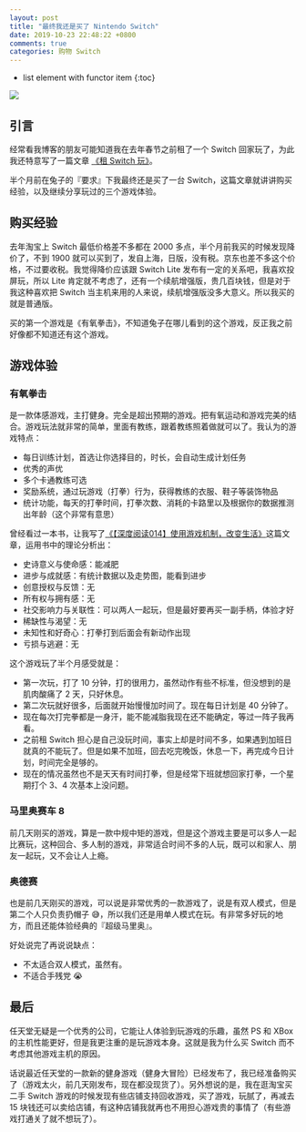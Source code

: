 ```yaml
---
layout: post
title: "最终我还是买了 Nintendo Switch"
date: 2019-10-23 22:48:22 +0800
comments: true
categories: 购物 Switch
---
```

* list element with functor item
{:toc}

![](https://blog-1251237404.cos.ap-guangzhou.myqcloud.com/20191023170804.png)

## 引言

经常看我博客的朋友可能知道我在去年春节之前租了一个 Switch 回家玩了，为此我还特意写了一篇文章 [《租 Switch 玩》](https://blog.forecho.com/rent-a-switch-to-play.html)。

半个月前在兔子的『要求』下我最终还是买了一台 Switch，这篇文章就讲讲购买经验，以及继续分享玩过的三个游戏体验。

<!--more-->

## 购买经验

去年淘宝上 Switch 最低价格差不多都在 2000 多点，半个月前我买的时候发现降价了，不到 1900 就可以买到了，发自上海，日版，没有税。京东也差不多这个价格，不过要收税。我觉得降价应该跟 Switch Lite 发布有一定的关系吧，我喜欢投屏玩，所以 Lite 肯定就不考虑了，还有一个续航增强版，贵几百块钱，但是对于我这种喜欢把 Switch 当主机来用的人来说，续航增强版没多大意义。所以我买的就是普通版。

买的第一个游戏是《有氧拳击》，不知道兔子在哪儿看到的这个游戏，反正我之前好像都不知道还有这个游戏。

## 游戏体验

### 有氧拳击

是一款体感游戏，主打健身。完全是超出预期的游戏。把有氧运动和游戏完美的结合。游戏玩法就非常的简单，里面有教练，跟着教练照着做就可以了。我认为的游戏特点：

- 每日训练计划，首选让你选择目的，时长，会自动生成计划任务
- 优秀的声优
- 多个卡通教练可选
- 奖励系统，通过玩游戏（打拳）行为，获得教练的衣服、鞋子等装饰物品
- 统计功能，每天的打拳时间，打拳次数、消耗的卡路里以及根据你的数据推测出年龄（这个非常有意思）

曾经看过一本书，让我写了[《【深度阅读014】使用游戏机制，改变生活》](https://blog.forecho.com/readeep-014.html)这篇文章，运用书中的理论分析出：

- 史诗意义与使命感：能减肥
- 进步与成就感：有统计数据以及走势图，能看到进步
- 创意授权与反馈：无
- 所有权与拥有感：无
- 社交影响力与关联性：可以两人一起玩，但是最好要再买一副手柄，体验才好
- 稀缺性与渴望：无
- 未知性和好奇心：打拳打到后面会有新动作出现
- 亏损与逃避：无

这个游戏玩了半个月感受就是：

- 第一次玩，打了 10 分钟，打的很用力，虽然动作有些不标准，但没想到的是肌肉酸痛了 2 天，只好休息。
- 第二次玩就好很多，后面就开始慢慢加时间了。现在每日计划是 40 分钟了。
- 现在每次打完拳都是一身汗，能不能减脂我现在还不能确定，等过一阵子我再看。
- 之前租 Switch 担心是自己没玩时间，事实上却是时间不多，如果遇到加班日就真的不能玩了。但是如果不加班，回去吃完晚饭，休息一下，再完成今日计划，时间完全是够的。
- 现在的情况虽然也不是天天有时间打拳，但是经常下班就想回家打拳，一个星期打个 3、4 次基本上没问题。

### 马里奥赛车 8

前几天刚买的游戏，算是一款中规中矩的游戏，但是这个游戏主要是可以多人一起比赛玩，这种回合、多人制的游戏，非常适合时间不多的人玩，既可以和家人、朋友一起玩，又不会让人上瘾。

### 奥德赛

也是前几天刚买的游戏，可以说是非常优秀的一款游戏了，说是有双人模式，但是第二个人只负责扔帽子 😅，所以我们还是用单人模式在玩。有非常多好玩的地方，而且还能体验经典的『超级马里奥』。

好处说完了再说说缺点：

- 不太适合双人模式，虽然有。
- 不适合手残党 😭

## 最后

任天堂无疑是一个优秀的公司，它能让人体验到玩游戏的乐趣，虽然 PS 和 XBox 的主机性能更好，但是我更注重的是玩游戏本身。这就是我为什么买 Switch 而不考虑其他游戏主机的原因。

话说最近任天堂的一款新的健身游戏（健身大冒险）已经发布了，我已经准备购买了（游戏太火，前几天刚发布，现在都没现货了）。另外想说的是，我在逛淘宝买二手 Switch 游戏的时候发现有些店铺支持回收游戏，买了游戏，玩腻了，再减去 15 块钱还可以卖给店铺，有这种店铺我就再也不用担心游戏贵的事情了（有些游戏打通关了就不想玩了）。